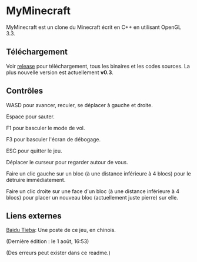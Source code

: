 # MyMinecraft

MyMinecraft est un clone du Minecraft écrit en C++ en utilisant OpenGL 3.3.

## Téléchargement

Voir [release](https://github.com/minetest/minetest/releases) pour téléchargement, tous les binaires et les codes sources. La plus nouvelle version est actuellement **v0.3**.

## Contrôles

WASD pour avancer, reculer, se déplacer à gauche et droite.

Espace pour sauter.

F1 pour basculer le mode de vol.

F3 pour basculer l'écran de débogage.

ESC pour quitter le jeu.

Déplacer le curseur pour regarder autour de vous.

Faire un clic gauche sur un bloc (à une distance inférieure à 4 blocs) pour le détruire immédiatement.

Faire un clic droite sur une face d'un bloc (à une distance inférieure à 4 blocs) pour placer un nouveau bloc (actuellement juste pierre) sur elle.

## Liens externes

[Baidu Tieba](https://tieba.baidu.com/p/5799007843): Une poste de ce jeu, en chinois.

(Dernière édition : le 1 août, 16:53)

(Des erreurs peut exister dans ce readme.)

